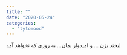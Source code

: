 ```yaml
---
title: ""
date: "2020-05-24"
categories: 
  - "tytomood"
---
```


لبخند بزن ... و امیدوار بمان... به روزی که نخواهد آمد
